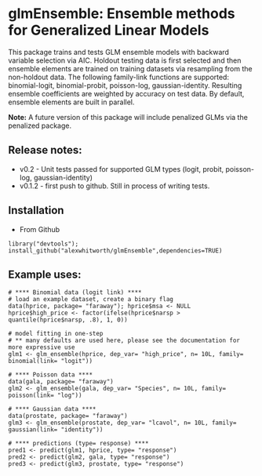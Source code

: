 glmEnsemble: Ensemble methods for Generalized Linear Models
====

This package trains and tests GLM ensemble models with backward variable  selection via AIC. Holdout testing data is first selected and then ensemble elements are trained on training datasets via resampling from the non-holdout data. The following family-link functions are supported: binomial-logit, binomial-probit, poisson-log, gaussian-identity. Resulting ensemble coefficients are weighted by accuracy on test data. By default, ensemble elements are built in parallel.

**Note:** A future version of this package will include penalized GLMs via the penalized package.

## Release notes:
- v0.2 - Unit tests passed for supported GLM types (logit, probit, poisson-log, gaussian-identity)
- v0.1.2 - first push to github. Still in process of writing tests.

## Installation
- From Github
```
library("devtools");
install_github("alexwhitworth/glmEnsemble",dependencies=TRUE)
```

## Example uses:

```
# **** Binomial data (logit link) ****
# load an example dataset, create a binary flag
data(hprice, package= "faraway"); hprice$msa <- NULL
hprice$high_price <- factor(ifelse(hprice$narsp > quantile(hprice$narsp, .8), 1, 0))

# model fitting in one-step
# ** many defaults are used here, please see the documentation for more expressive use
glm1 <- glm_ensemble(hprice, dep_var= "high_price", n= 10L, family= binomial(link= "logit"))

# **** Poisson data ****
data(gala, package= "faraway")
glm2 <- glm_ensemble(gala, dep_var= "Species", n= 10L, family= poisson(link= "log"))

# **** Gaussian data ****
data(prostate, package= "faraway")
glm3 <- glm_ensemble(prostate, dep_var= "lcavol", n= 10L, family= gaussian(link= "identity"))

# **** predictions (type= response) ****
pred1 <- predict(glm1, hprice, type= "response")
pred2 <- predict(glm2, gala, type= "response")
pred3 <- predict(glm3, prostate, type= "response")
```
